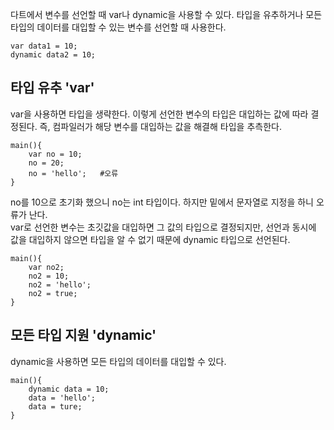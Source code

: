 다트에서 변수를 선언할 때 var나 dynamic을 사용할 수 있다. 타입을 유추하거나 모든 타입의 데이터를 대입할 수 있는 변수를 선언할 때 사용한다.
```
var data1 = 10;
dynamic data2 = 10;
```

## 타입 유추 'var'

var을 사용하면 타입을 생략한다. 이렇게 선언한 변수의 타입은 대입하는 값에 따라 결정된다. 즉, 컴파일러가 해당 변수를 대입하는 값을 해결해 타입을 추측한다.
```
main(){
    var no = 10;
    no = 20;
    no = 'hello';   #오류
}
```
no를 10으로 초기화 했으니 no는 int 타입이다. 하지만 밑에서 문자열로 지정을 하니 오류가 난다.  
var로 선언한 변수는 초깃값을 대입하면 그 값의 타입으로 결정되지만, 선언과 동시에 값을 대입하지 않으면 타입을 알 수 없기 때문에 dynamic 타입으로 선언된다.
```
main(){
    var no2;
    no2 = 10;
    no2 = 'hello';
    no2 = true;
}
```

## 모든 타입 지원 'dynamic'

dynamic을 사용하면 모든 타입의 데이터를 대입할 수 있다.
```
main(){
    dynamic data = 10;
    data = 'hello';
    data = ture;
}